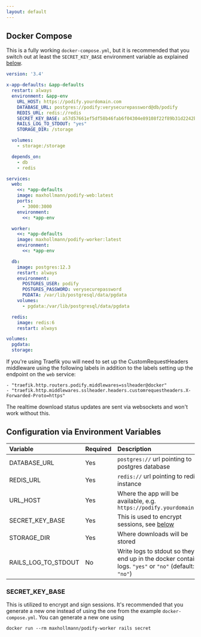 ```yaml
---
layout: default
---
```


## Docker Compose

This is a fully working `docker-compose.yml`, but it is recommended
that you switch out at least the `SECRET_KEY_BASE` environment
variable as explained [below](#secret_key_base).

```yaml
version: '3.4'

x-app-defaults: &app-defaults
  restart: always
  environment: &app-env
    URL_HOST: https://podify.yourdomain.com
    DATABASE_URL: postgres://podify:verysecurepassword@db/podify
    REDIS_URL: redis://redis
    SECRET_KEY_BASE: a57d57661ef5df58b46fab6f04304e89108f22f89b31d2242b31891102da87d519a1f3c6459c1d2716b3b8c5438ef43e06ed4c29c8fb059eb650dc2ec0062d57
    RAILS_LOG_TO_STDOUT: "yes"
    STORAGE_DIR: /storage

  volumes:
    - storage:/storage

  depends_on:
    - db
    - redis

services:
  web:
    <<: *app-defaults
    image: maxhollmann/podify-web:latest
    ports:
      - 3000:3000
    environment:
      <<: *app-env

  worker:
    <<: *app-defaults
    image: maxhollmann/podify-worker:latest
    environment:
      <<: *app-env

  db:
    image: postgres:12.3
    restart: always
    environment:
      POSTGRES_USER: podify
      POSTGRES_PASSWORD: verysecurepassword
      PGDATA: /var/lib/postgresql/data/pgdata
    volumes:
      - pgdata:/var/lib/postgresql/data/pgdata

  redis:
    image: redis:6
    restart: always

volumes:
  pgdata:
  storage:
```

If you're using Traefik you will need to set up the
CustomRequestHeaders middleware using the following labels in addition
to the labels setting up the endpoint on the `web` service:

```
- "traefik.http.routers.podify.middlewares=sslheader@docker"
- "traefik.http.middlewares.sslheader.headers.customrequestheaders.X-Forwarded-Proto=https"
```

The realtime download status updates are sent via websockets and won't
work without this.

## Configuration via Environment Variables

| Variable            | Required | Description                                                                                           |
|:--------------------|:---------|:------------------------------------------------------------------------------------------------------|
| DATABASE_URL        | Yes      | `postgres://` url pointing to postgres database                                                       |
| REDIS_URL           | Yes      | `redis://` url pointing to redis instance                                                             |
| URL_HOST            | Yes      | Where the app will be available, e.g. `https://podify.yourdomain.com`                                 |
| SECRET_KEY_BASE     | Yes      | This is used to encrypt sessions, see [below](#secret_key_base)                                       |
| STORAGE_DIR         | Yes      | Where downloads will be stored                                                                        |
| RAILS_LOG_TO_STDOUT | No       | Write logs to stdout so they end up in the docker container logs. `"yes"` or `"no"` (default: `"no"`) |

### SECRET_KEY_BASE

This is utilized to encrypt and sign sessions. It's recommended that you generate a new one instead of using the one from the example `docker-compose.yml`. You can generate a new one using

    docker run --rm maxhollmann/podify-worker rails secret
